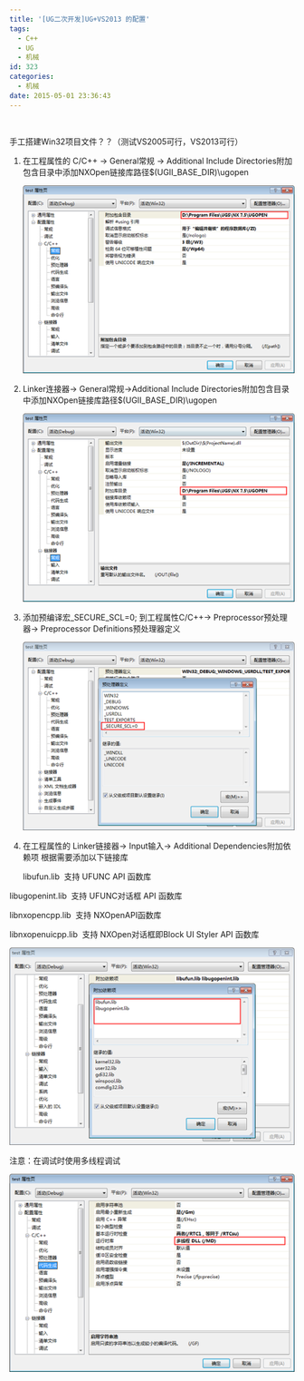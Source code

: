 ```yaml
---
title: '[UG二次开发]UG+VS2013 的配置'
tags:
  - C++
  - UG
  - 机械
id: 323
categories:
  - 机械
date: 2015-05-01 23:36:43
---
```


   

手工搭建Win32项目文件？？（测试VS2005可行，VS2013可行）
					
			

1.  在工程属性的 C/C++ → General常规 → Additional Include Directories附加包含目录中添加NXOpen链接库路径$(UGII_BASE_DIR)\ugopen 
			

    ![](/wp-content/uploads/2015/05/050115_1536_UGUGVS201.png)
				

2.  Linker连接器→ General常规→Additional Include Directories附加包含目录中添加NXOpen链接库路径$(UGII_BASE_DIR)\ugopen 
			

    ![](/wp-content/uploads/2015/05/050115_1536_UGUGVS202.png)
				

3.  添加预编译宏_SECURE_SCL=0; 到工程属性C/C++→ Preprocessor预处理器→ Preprocessor Definitions预处理器定义 
			

    ![](/wp-content/uploads/2015/05/050115_1536_UGUGVS203.png)
				

4.  在工程属性的 Linker链接器→ Input输入→ Additional Dependencies附加依赖项 根据需要添加以下链接库 
			

    libufun.lib  支持 UFUNC API 函数库 
					

libugopenint.lib  支持 UFUNC对话框 API 函数库 
					

libnxopencpp.lib  支持 NXOpenAPI函数库 
					

libnxopenuicpp.lib  支持 NXOpen对话框即Block UI Styler API 函数库 
					

![](/wp-content/uploads/2015/05/050115_1536_UGUGVS204.png)
				

注意：在调试时使用多线程调试 
			

![](/wp-content/uploads/2015/05/050115_1536_UGUGVS205.png)
